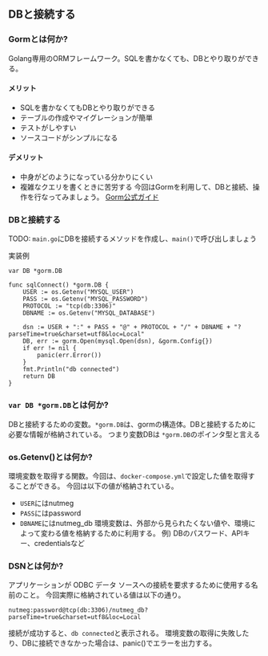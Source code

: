 ## DBと接続する

### Gormとは何か?
Golang専用のORMフレームワーク。SQLを書かなくても、DBとやり取りができる。

#### メリット
  - SQLを書かなくてもDBとやり取りができる
  - テーブルの作成やマイグレーションが簡単
  - テストがしやすい
  - ソースコードがシンプルになる
#### デメリット
  - 中身がどのようになっている分かりにくい
  - 複雑なクエリを書くときに苦労する
今回はGormを利用して、DBと接続、操作を行なってみましょう。
[Gorm公式ガイド](https://gorm.io/ja_JP/docs/index.html)

### DBと接続する
TODO: `main.go`にDBを接続するメソッドを作成し、`main()`で呼び出しましょう

実装例
```
var DB *gorm.DB

func sqlConnect() *gorm.DB {
	USER := os.Getenv("MYSQL_USER")
	PASS := os.Getenv("MYSQL_PASSWORD")
	PROTOCOL := "tcp(db:3306)"
	DBNAME := os.Getenv("MYSQL_DATABASE")

	dsn := USER + ":" + PASS + "@" + PROTOCOL + "/" + DBNAME + "?parseTime=true&charset=utf8&loc=Local"
	DB, err := gorm.Open(mysql.Open(dsn), &gorm.Config{})
	if err != nil {
		panic(err.Error())
	}
	fmt.Println("db connected")
	return DB
}
```

### `var DB *gorm.DB`とは何か?
DBと接続するための変数。`*gorm.DB`は、gormの構造体。DBと接続するために必要な情報が格納されている。
つまり変数DBは `*gorm.DB`のポインタ型と言える

### os.Getenv()とは何か?
環境変数を取得する関数。今回は、`docker-compose.yml`で設定した値を取得することができる。
今回は以下の値が格納されている。
- `USER`にはnutmeg
- `PASS`にはpassword
- `DBNAME`にはnutmeg_db
環境変数は、外部から見られたくない値や、環境によって変わる値を格納するために利用する。
例) DBのパスワード、APIキー、credentialsなど


### DSNとは何か?
アプリケーションが ODBC データ ソースへの接続を要求するために使用する名前のこと。
今回実際に格納されている値は以下の通り。
```
nutmeg:password@tcp(db:3306)/nutmeg_db?parseTime=true&charset=utf8&loc=Local
```
接続が成功すると、`db connected`と表示される。
環境変数の取得に失敗したり、DBに接続できなかった場合は、panic()でエラーを出力する。

